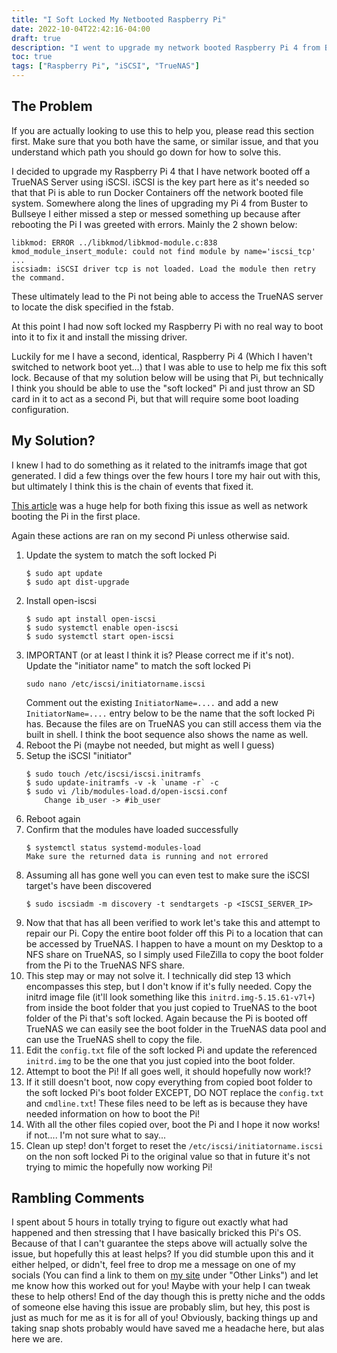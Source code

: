 ```yaml
---
title: "I Soft Locked My Netbooted Raspberry Pi"
date: 2022-10-04T22:42:16-04:00
draft: true
description: "I went to upgrade my network booted Raspberry Pi 4 from Buster to Bullseye and ended up making it fail to boot"
toc: true
tags: ["Raspberry Pi", "iSCSI", "TrueNAS"]
---
```


## The Problem
If you are actually looking to use this to help you, please read this section first. Make sure that you both have the same, or similar issue, and that you understand which path you should go down for how to solve this.

I decided to upgrade my Raspberry Pi 4 that I have network booted off a TrueNAS Server using iSCSI. iSCSI is the key part here as it's needed so that that Pi is able to run Docker Containers off the network booted file system. Somewhere along the lines of upgrading my Pi 4 from Buster to Bullseye I either missed a step or messed something up because after rebooting the Pi I was greeted with errors. Mainly the 2 shown below:

```
libkmod: ERROR ../libkmod/libkmod-module.c:838 kmod_module_insert_module: could not find module by name='iscsi_tcp'
...
iscsiadm: iSCSI driver tcp is not loaded. Load the module then retry the command.
```

These ultimately lead to the Pi not being able to access the TrueNAS server to locate the disk specified in the fstab.

At this point I had now soft locked my Raspberry Pi with no real way to boot into it to fix it and install the missing driver.

Luckily for me I have a second, identical, Raspberry Pi 4 (Which I haven't switched to network boot yet...) that I was able to use to help me fix this soft lock. Because of that my solution below will be using that Pi, but technically I think you should be able to use the "soft locked" Pi and just throw an SD card in it to act as a second Pi, but that will require some boot loading configuration.

## My Solution?

I knew I had to do something as it related to the initramfs image that got generated. I did a few things over the few hours I tore my hair out with this, but ultimately I think this is the chain of events that fixed it.

[This article](https://jacobrsnyder.com/2021/01/20/network-booting-a-raspberry-pi-with-docker-support/) was a huge help for both fixing this issue as well as network booting the Pi in the first place.

Again these actions are ran on my second Pi unless otherwise said.

1. Update the system to match the soft locked Pi
    ```
    $ sudo apt update
    $ sudo apt dist-upgrade
    ```
2. Install open-iscsi
    ```
    $ sudo apt install open-iscsi
    $ sudo systemctl enable open-iscsi
    $ sudo systemctl start open-iscsi
    ```
3. IMPORTANT (or at least I think it is? Please correct me if it's not). Update the "initiator name" to match the soft locked Pi
    ```
    sudo nano /etc/iscsi/initiatorname.iscsi
    ```
    Comment out the existing `InitiatorName=....` and add a new `InitiatorName=....` entry below to be the name that the soft locked Pi has. Because the files are on TrueNAS you can still access them via the built in shell. I think the boot sequence also shows the name as well.
4. Reboot the Pi (maybe not needed, but might as well I guess)
5. Setup the iSCSI "initiator"
    ```
    $ sudo touch /etc/iscsi/iscsi.initramfs
    $ sudo update-initramfs -v -k `uname -r` -c
    $ sudo vi /lib/modules-load.d/open-iscsi.conf
        Change ib_user -> #ib_user
    ```
6. Reboot again
7. Confirm that the modules have loaded successfully
    ```
    $ systemctl status systemd-modules-load
    Make sure the returned data is running and not errored
    ```
8. Assuming all has gone well you can even test to make sure the iSCSI target's have been discovered
    ```
    $ sudo iscsiadm -m discovery -t sendtargets -p <ISCSI_SERVER_IP>
    ```
9. Now that that has all been verified to work let's take this and attempt to repair our Pi. Copy the entire boot folder off this Pi to a location that can be accessed by TrueNAS. I happen to have a mount on my Desktop to a NFS share on TrueNAS, so I simply used FileZilla to copy the boot folder from the Pi to the TrueNAS NFS share.
10. This step may or may not solve it. I technically did step 13 which encompasses this step, but I don't know if it's fully needed. Copy the initrd image file (it'll look something like this `initrd.img-5.15.61-v7l+`) from inside the boot folder that you just copied to TrueNAS to the boot folder of the Pi that's soft locked. Again because the Pi is booted off TrueNAS we can easily see the boot folder in the TrueNAS data pool and can use the TrueNAS shell to copy the file.
11. Edit the `config.txt` file of the soft locked Pi and update the referenced `initrd.img` to be the one that you just copied into the boot folder.
12. Attempt to boot the Pi! If all goes well, it should hopefully now work!?
13. If it still doesn't boot, now copy everything from copied boot folder to the soft locked Pi's boot folder EXCEPT, DO NOT replace the `config.txt` and `cmdline.txt`! These files need to be left as is because they have needed information on how to boot the Pi!
14. With all the other files copied over, boot the Pi and I hope it now works! if not.... I'm not sure what to say...
15. Clean up step! don't forget to reset the `/etc/iscsi/initiatorname.iscsi` on the non soft locked Pi to the original value so that in future it's not trying to mimic the hopefully now working Pi!


## Rambling Comments
I spent about 5 hours in totally trying to figure out exactly what had happened and then stressing that I have basically bricked this Pi's OS. Because of that I can't guarantee the steps above will actually solve the issue, but hopefully this at least helps? If you did stumble upon this and it either helped, or didn't, feel free to drop me a message on one of my socials (You can find a link to them on [my site](https://theturkey.dev/) under "Other Links") and let me know how this worked out for you! Maybe with your help I can tweak these to help others! End of the day though this is pretty niche and the odds of someone else having this issue are probably slim, but hey, this post is just as much for me as it is for all of you! Obviously, backing things up and taking snap shots probably would have saved me a headache here, but alas here we are.